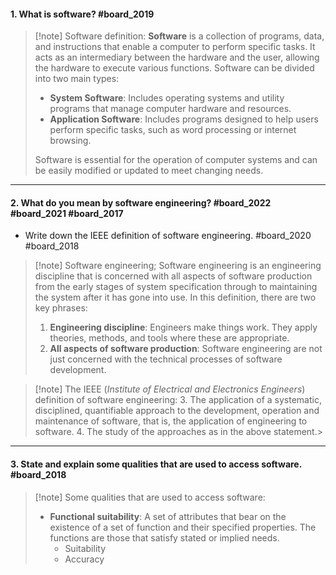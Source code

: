 #### 1. What is software? #board_2019
>[!note] Software definition:
>**Software** is a collection of programs, data, and instructions that enable a computer to perform specific tasks. It acts as an intermediary between the hardware and the user, allowing the hardware to execute various functions. Software can be divided into two main types:
> - **System Software**: Includes operating systems and utility programs that manage computer hardware and resources.    
> - **Application Software**: Includes programs designed to help users perform specific tasks, such as word processing or internet browsing.    
>
>Software is essential for the operation of computer systems and can be easily modified or updated to meet changing needs.

---

#### 2. What do you mean by software engineering? #board_2022 #board_2021 #board_2017 
- Write down the IEEE definition of software engineering. #board_2020 #board_2018

>[!note] Software engineering;
> Software engineering is an engineering discipline that is concerned with all aspects of software production from the early stages of system specification through to maintaining the system after it has gone into use. In this definition, there are two key phrases:
> 1. **Engineering discipline**: Engineers make things work. They apply theories, methods, and tools where these are appropriate.
> 2. **All aspects of software production**: Software engineering are not just concerned with the technical processes of software development.

>[!note] The IEEE (*Institute of Electrical and Electronics Engineers*) definition of software engineering:
> 3. The application of a systematic, disciplined, quantifiable approach to the development, operation and maintenance of software, that is, the application of engineering to software.
> 4. The study of the approaches as in the above statement.> 

---  
  
#### 3. State and explain some qualities that are used to access software. #board_2018 

>[!note] Some qualities that are used to access software:
> - **Functional suitability**: A set of attributes that bear on the existence of a set of function and their specified properties. The functions are those that satisfy stated or implied needs.
> 	- Suitability
> 	- Accuracy
